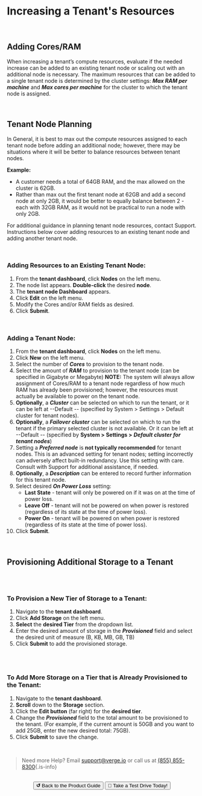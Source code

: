 

# Increasing a Tenant's Resources


<br>

## Adding Cores/RAM

When increasing a tenant’s compute resources, evaluate if the needed increase can be added to an existing tenant node or scaling out with an additional node is necessary. The maximum resources that can be added to a single tenant node is determined by the cluster settings: ***Max RAM per machine*** and ***Max cores per machine*** for the cluster to which the tenant node is assigned.

<br>

## **Tenant Node Planning**

In General, it is best to max out the compute resources assigned to each tenant node before adding an additional node; however, there may be situations where it will be better to balance resources between tenant nodes. 

**Example:**

-   A customer needs a total of 64GB RAM, and the max allowed on the cluster is 62GB.
-   Rather than max out the first tenant node at 62GB and add a second node at only 2GB, it would be better to equally balance between 2 - each with 32GB RAM, as it would not be practical to run a node with only 2GB.

For additional guidance in planning tenant node resources, contact Support. Instructions below cover adding resources to an existing tenant node and adding another tenant node.

<br>

### Adding Resources to an Existing Tenant Node:

1.  From the **tenant dashboard**, click **Nodes** on the left menu.
2.  The node list appears. **Double-click** the desired **node**.
3.  The **tenant node Dashboard** appears.
4.  Click **Edit** on the left menu.
5.  Modify the Cores and/or RAM fields as desired.
6.  Click **Submit**.


<br>

### Adding a Tenant Node:

1.  From the **tenant dashboard**, click **Nodes** on the left menu.
2.  Click **New** on the left menu.
3.  Select the number of ***Cores*** to provision to the tenant node.
4.  Select the amount of ***RAM*** to provision to the tenant node (can be specified in Gigabyte or Megabyte) **NOTE:** The system will always allow assignment of Cores/RAM to a tenant node regardless of how much RAM has already been provisioned; however, the resources must actually be available to power on the tenant node.
5.  **Optionally**, a ***Cluster*** can be selected on which to run the tenant, or it can be left at --Default -- (specified by System > Settings > Default cluster for tenant nodes).
6.  **Optionally**, a ***Failover cluster*** can be selected on which to run the tenant if the primary selected cluster is not available. Or it can be left at --Default -- (specified by **System > Settings >** ***Default cluster for tenant nodes***)
7.  Setting a ***Preferred node*** is **not typically recommended** for tenant nodes. This is an advanced setting for tenant nodes; setting incorrectly can adversely affect built-in redundancy. Use this setting with care. Consult with  Support for additional assistance, if needed.
8.  **Optionally**, a ***Description*** can be entered to record further information for this tenant node.
9.  Select desired ***On Power Loss*** setting:
    -   **Last State** - tenant will only be powered on if it was on at the time of power loss.
    -   **Leave Off** - tenant will not be powered on when power is restored (regardless of its state at the time of power loss).
    -   **Power On** - tenant will be powered on when power is restored (regardless of its state at the time of power loss).
10.  Click **Submit**.


<br>

## Provisioning Additional Storage to a Tenant

<br>
<br>

### To Provision a New Tier of Storage to a Tenant:

1.  Navigate to the **tenant dashboard**.
2.  Click **Add Storage** on the left menu.
3.  **Select** the **desired Tier** from the dropdown list.
4.  Enter the desired amount of storage in the ***Provisioned*** field and select the desired unit of measure (B, KB, MB, GB, TB)
5.  Click **Submit** to add the provisioned storage.

<br>
<br>

### To Add More Storage on a Tier that is Already Provisioned to the Tenant:

1.  Navigate to the **tenant dashboard**.
2.  **Scroll** down to the **Storage** section.
3.  Click the **Edit button** (far right) for the **desired tier**.
4.  Change the ***Provisioned*** field to the total amount to be provisioned to the tenant. (For example, if the current amount is 50GB and you want to add 25GB, enter the new desired total: 75GB).
5.  Click **Submit** to save the change.

<br>   

> Need more Help? Email <a href="mailto:support@verge.io?subject=Support Inquiry" target="_blank" rel="noopener noreferrer">support@verge.io</a> or call us at <a href="tel:+855-855-8300">(855) 855-8300</a>{.is-info}

<br>

<div style="text-align:center; margin-bottom:5px">
  <a href="../ProductGuide/menu"><button class="button-grey"><b>↺</b> Back to the Product Guide</button></a>
  <a href="https://www.verge.io/test-drive#Demo-Section"><button class="button-cta">🚗 Take a Test Drive Today!</button></a>
</div>